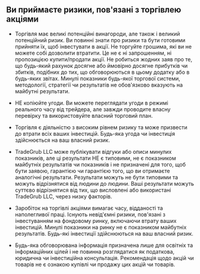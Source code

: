 ## Ви приймаєте ризики, пов'язані з торгівлею акціями

- Торгівля має великі потенційні винагороди, але також і великий потенційний ризик. Ви повинні знати про ризики та бути готовими прийняти їх, щоб інвестувати в акції. Не торгуйте грошима, які ви не можете собі дозволити втратити. Це не є ні запрошенням, ні пропозицією купити/продати акції. Не робиться жодних заяв про те, що будь-який рахунок досягне або ймовірно досягне прибутків чи збитків, подібних до тих, що обговорюються в цьому додатку або в будь-яких звітах. Минулі показники будь-якої торгової системи, методології, стратегії чи результатів не обов'язково вказують на майбутні результати.
- НЕ копіюйте угоди. Ви можете переглядати угоди в режимі реального часу від трейдера, але завжди проводите власну перевірку та використовуйте власний торговий план.
- Торгівля є діяльністю з високим рівнем ризику та може призвести до втрати всіх ваших інвестицій. Будь-яка угода чи інвестиція здійснюється на ваш власний ризик.
- TradeGrub LLC може публікувати відгуки або описи минулих показників, але ці результати НЕ є типовими, не є показником майбутніх результатів чи показників і не призначені для того, щоб бути заявою, гарантією чи гарантією того, що ви отримаєте аналогічні результати. Результати можуть не бути типовими та можуть відрізнятися від людини до людини. Ваші результати можуть суттєво відрізнятися від тих, що висловлені або використані TradeGrub LLC, через низку факторів.

- Заробіток на торгівлі акціями вимагає часу, відданості та наполегливої праці. Існують невід'ємні ризики, пов'язані з інвестуванням на фондовому ринку, включаючи втрату ваших інвестицій. Минулі показники на ринку не є показником майбутніх результатів. Будь-які інвестиції здійснюються на ваш власний ризик.

- Будь-яка обговорювана інформація призначена лише для освітніх та інформаційних цілей і не повинна розглядатися як податкова, юридична чи інвестиційна консультація. Рекомендація щодо акцій чи товарів не є ознакою купівлі чи продажу цих акцій чи товарів.
